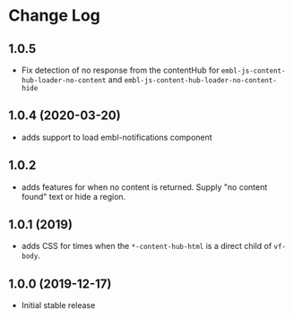 # Change Log

## 1.0.5

* Fix detection of no response from the contentHub for `embl-js-content-hub-loader-no-content` and `embl-js-content-hub-loader-no-content-hide`

## 1.0.4 (2020-03-20)

* adds support to load embl-notifications component

## 1.0.2

* adds features for when no content is returned. Supply "no content found" text or hide a region.

## 1.0.1 (2019)

* adds CSS for times when the `*-content-hub-html` is a direct child of `vf-body`.

## 1.0.0 (2019-12-17)

* Initial stable release

